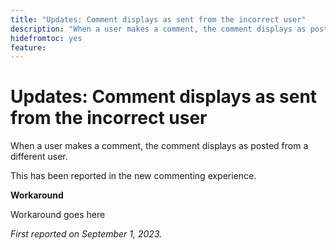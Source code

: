 ```yaml
---
title: "Updates: Comment displays as sent from the incorrect user"
description: "When a user makes a comment, the comment displays as posted from a different user."
hidefromtoc: yes
feature: 
---
```


# Updates: Comment displays as sent from the incorrect user

When a user makes a comment, the comment displays as posted from a different user.

This has been reported in the new commenting experience.

**Workaround**

Workaround goes here

_First reported on September 1, 2023._
